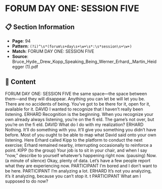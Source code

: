 # FORUM DAY ONE: SESSION FIVE

## 📋 Section Information

- **Page**: 94
- **Pattern**: `(?i)^\s*(forum\s+day\s+\w+\s*:\s*session\s+\w+)`
- **Match**: FORUM DAY ONE: SESSION FIVE
- **Source**: Bruce_Hyde,_Drew_Kopp_Speaking_Being_Werner_Erhard,_Martin_Heidegger (1).pdf

## 📄 Content

FORUM DAY ONE: SESSION FIVE
the same space—the space between them—and they will disappear. Anything
you can let be will let you be. There are no accidents of being. You’ve got to be
there for it, open for it, available for it.
DAVID
I wanted to recognize that I haven’t really been listening.
ERHARD
Recognition is the beginning. When you recognize your own already always
listening, you’re on the fi eld. The game’s not over, but you’re on the fi eld.
DAVID
What do I do with my realization?
ERHARD
Nothing. It’ll do something with you. It’ll give you something you didn’t have
before. Most of you ought to be able to map what David said onto your own
listening.
Here Erhard called Kipp to the platform to conduct the next exercise; Erhard
remained nearby, interrupting occasionally to reinforce a point.
KIPP (to the group)
Your job is to sit in your chair, and when I say “now,” describe to yourself
whatever’s happening right now.
(pausing)
Now.
(a minute of silence)
Okay, plenty of data. Let’s have a few people report what they are experiencing
now.
PARTICIPANT
I’m bored and I don’t want to be here.
PARTICIPANT
I’m analyzing a lot.
ERHARD
It’s not you analyzing, it’s it analyzing, because you can’t stop it.
t
PARTICIPANT
What am I supposed to do now?